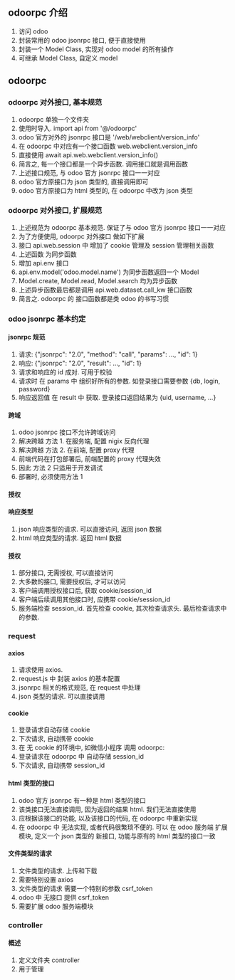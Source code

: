 ## odoorpc 介绍

1. 访问 odoo
2. 封装常用的 odoo jsonrpc 接口, 便于直接使用
3. 封装一个 Model Class, 实现对 odoo model 的所有操作
4. 可继承 Model Class, 自定义 model

## odoorpc

### odoorpc 对外接口, 基本规范

1. odoorpc 单独一个文件夹
2. 使用时导入. import api from '@/odoorpc'
3. odoo 官方对外的 jsonrpc 接口是 '/web/webclient/version_info'
4. 在 odoorpc 中对应有一个接口函数 web.webclient.version_info
5. 直接使用 await api.web.webclient.version_info()
6. 简言之, 每一个接口都是一个异步函数. 调用接口就是调用函数
7. 上述接口规范, 与 odoo 官方 jsonrpc 接口一一对应
8. odoo 官方原接口为 json 类型的, 直接调用即可
9. odoo 官方原接口为 html 类型的, 在 odoorpc 中改为 json 类型

### odoorpc 对外接口, 扩展规范

1. 上述规范为 odoorpc 基本规范. 保证了与 odoo 官方 jsonrpc 接口一一对应
2. 为了方便使用, odoorpc 对外接口 做如下扩展
3. 接口 api.web.session 中 增加了 cookie 管理及 session 管理相关函数
4. 上述函数 为同步函数
5. 增加 api.env 接口
6. api.env.model('odoo.model.name') 为同步函数返回一个 Model
7. Model.create, Model.read, Model.search 均为异步函数
8. 上述异步函数最后都是调用 api.web.dataset.call_kw 接口函数
9. 简言之. odoorpc 的 接口函数都是类 odoo 的书写习惯

### odoo jsonrpc 基本约定

#### jsonrpc 规范

1. 请求: {"jsonrpc": "2.0", "method": "call", "params": ..., "id": 1}
2. 响应: {"jsonrpc": "2.0", "result": ..., "id": 1}
3. 请求和响应的 id 成对. 可用于校验
4. 请求时 在 params 中 组织好所有的参数. 如登录接口需要参数 {db, login, password}
5. 响应返回值 在 result 中 获取. 登录接口返回结果为 {uid, username, ...}

#### 跨域

1. odoo jsonrpc 接口不允许跨域访问
2. 解决跨越 方法 1. 在服务端, 配置 nigix 反向代理
3. 解决跨越 方法 2. 在前端, 配置 proxy 代理
4. 前端代码在打包部署后, 前端配置的 proxy 代理失效
5. 因此 方法 2 只适用于开发调试
6. 部署时, 必须使用方法 1

#### 授权

#### 响应类型

1. json 响应类型的请求. 可以直接访问, 返回 json 数据
2. html 响应类型的请求. 返回 html 数据

#### 授权

1. 部分接口, 无需授权, 可以直接访问
2. 大多数的接口, 需要授权后, 才可以访问
3. 客户端调用授权接口后, 获取 cookie/session_id
4. 客户端后续调用其他接口时, 应携带 cookie/session_id
5. 服务端检查 session_id. 首先检查 cookie, 其次检查请求头. 最后检查请求中的参数.

### request

#### axios

1. 请求使用 axios.
2. request.js 中 封装 axios 的基本配置
3. jsonrpc 相关的格式规范, 在 request 中处理
4. json 类型的请求. 可以直接调用

#### cookie

1. 登录请求自动存储 cookie
2. 下次请求, 自动携带 cookie
3. 在 无 cookie 的环境中, 如微信小程序 调用 odoorpc:
4. 登录请求在 odoorpc 中 自动存储 session_id
5. 下次请求, 自动携带 session_id

#### html 类型的接口

1. odoo 官方 jsonrpc 有一种是 html 类型的接口
2. 该类接口无法直接调用, 因为返回的结果 html. 我们无法直接使用
3. 应根据该接口的功能, 以及该接口的代码, 在 odoorpc 中重新实现
4. 在 odoorpc 中 无法实现, 或者代码很繁琐不便的. 可以 在 odoo 服务端 扩展模块, 定义一个 json 类型的 新接口, 功能与原有的 html 类型的接口一致

#### 文件类型的请求

1. 文件类型的请求. 上传和下载
2. 需要特别设置 axios
3. 文件类型的请求 需要一个特别的参数 csrf_token
4. odoo 中 无接口 提供 csrf_token
5. 需要扩展 odoo 服务端模块

### controller

#### 概述

1. 定义文件夹 controller
2. 用于管理
